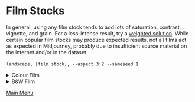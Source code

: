 # Film Stocks
In general, using any film stock tends to add lots of saturation, contrast, vignette, and grain. For a less-intense result, try a [weighted solution](/weightsnphrasing/weightsnphrasing.md). While certain popular film stocks may produce expected results, not all films act as expected in Midjourney, probably due to insufficient source material on the internet and/or in the dataset.

`landscape, [film stock], --aspect 3:2 --sameseed 1`

<details><summary>Colour Film</summary>
<p>

**Kodak Portra 160**
![Kodak-Portra-160](/filmstocks/images/landscape_Kodak_Portra_160.png)

**Kodak Portra 400**
![Kodak-Portra-400](/filmstocks/images/landscape_Kodak_Portra_400.png)

**Kodak Portra 800**
![Kodak-Portra-800](/filmstocks/images/landscape_Kodak_Portra_800.png)

**Kodak Ektachrome 100**
![Kodak-Ektachrome-100](/filmstocks/images/landscape_Kodak_Ektachrome_100.png)

**Kodak Ektar 100**
![Kodak-Ektar-100](/filmstocks/images/landscape_Kodak_Ektar_100.png)

**Lomo 400**
![Lomo-400](/filmstocks/images/landscape_Lomo_400.png)

**Cinestill 800T**
![Cinestill-800-T](/filmstocks/images/landscape_Cinestill_800T.png)

**Cinestill 50**
![Cinestill 50](/filmstocks/images/landscape_Cinestill_50.png)

**Agfa Vista 400**
![Agfa Vista 400](/filmstocks/images/landscape_Agfa_Vista_400.png)

**Fujichrome Velvia 50**
![Fujichrome Velvia 50](/filmstocks/images/landscape_Fujichrome_Velvia_50.png)

**Fujichrome Velvia 100**
![Fujichrome Velvia 100](/filmstocks/images/landscape_Fujichrome_Velvia_100.png)

**Fujicolor C200**
![Fujicolor C200](/filmstocks/images/landscape_Fujicolor_C200.png)

**Fujicolor Pro 400H**
![Fujicolor Pro 400H](/filmstocks/images/landscape_Fujicolor_Pro_400H.png)

**Fujicolor Superia 1600**
![Fujicolor Superia 1600](/filmstocks/images/landscape_Fujicolor_Superia_1600.png)

**Kodak ColorPlus 200**
![Kodak ColorPlus 200](/filmstocks/images/landscape_Kodak_ColorPlus_200.png)

**Kodak Gold 200**
![Kodak Gold 200](/filmstocks/images/landscape_Kodak_Gold_200.png)

**Kodak Ultramax 400**
![Kodak Ultramax 400](/filmstocks/images/landscape_Kodak_Ultramax_400.png)

**Lomo 100**
![Lomo 100](/filmstocks/images/landscape_Lomo_100.png)

**Provia 100F**
![Provia 100F](/filmstocks/images/landscape_Provia_100F.png)

**Superia 400**
![Superia 400](/filmstocks/images/landscape_Superia_400.png)

</p>
</details>

<details><summary>B&W Film</summary>
<p>

**Ilford HP5 Plus 400**
![Ilford-HP5-Plus-400](/filmstocks/images/landscape_Ilford_HP5_Plus_400.png)

**Ilford Pan F Plus 50**
![Ilford-Pan-F-Plus-50](/filmstocks/images/landscape_Ilford_Pan_F_Plus_50.png)

**Kodak T-Max 400**
![Kodak-T-Max-400](/filmstocks/images/landscape_Kodak_T-Max_400.png)

**Kodak Tri-X 400**
![Kodak-Tri-X-400](/filmstocks/images/landscape_Kodak_Tri-X_400.png)

**Ilford Delta 3200**
![Ilford-Delta-3200](/filmstocks/images/landscape_Ilford_Delta_3200.png)

**Ilford Delta 100**
![Ilford-Delta-100](/filmstocks/images/landscape_Ilford_Delta_100.png)

**Fomapan 400**
![Fomapan 400](/filmstocks/images/landscape_fomapan_400.png)

**Ilford XP2 400**
![Ilford XP2 400](/filmstocks/images/landscape_Ilford_XP2_400.png)

**Neopan Acros 100**
![Neopan Acros 100](/filmstocks/images/landscape_Neopan_Acros_100.png)

</p>
</details>

[Main Menu](https://github.com/ymgenesis/Midjourney-Photography-Resource)
